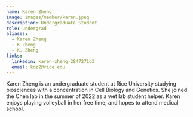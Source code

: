 ```yaml
---
name: Karen Zheng
image: images/member/karen.jpeg
description: Undergraduate Student
role: undergrad
aliases:
  - Karen Zheng
  - K Zheng
  - K. Zheng
links:
  linkedin: karen-zheng-2847271b3
  email: kqz2@rice.edu
---
```


Karen Zheng is an undergraduate student at Rice University studying biosciences with a concentration in Cell Biology and Genetics. She joined the Chen lab in the summer of 2022 as a wet lab student helper. Karen enjoys playing volleyball in her free time, and hopes to attend medical school.
